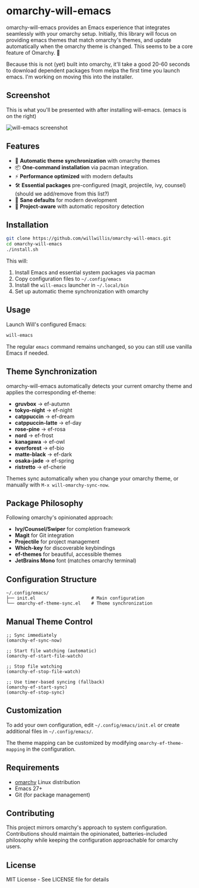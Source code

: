 # omarchy-will-emacs

omarchy-will-emacs provides an Emacs experience that integrates seamlessly with your omarchy setup. Initially, this library will focus on providing emacs themes that match omarchy's themes, and update automatically when the omarchy theme is changed. This seems to be a core feature of Omarchy. 🤷

Because this is not (yet) built into omarchy, it'll take a good 20-60 seconds to download dependent packages from melpa the first time you launch emacs. I'm working on moving this into the installer.

## Screenshot
This is what you'll be presented with after installing will-emacs. (emacs is on the right)

![will-emacs screenshot](https://i.imgur.com/8hr1WeX.png)

## Features

- 🎨 **Automatic theme synchronization** with omarchy themes
- 📦 **One-command installation** via pacman integration.
- ⚡ **Performance optimized** with modern defaults
- 🛠 **Essential packages** pre-configured (magit, projectile, ivy, counsel) (should we add/remove from this list?)
- 🔧 **Sane defaults** for modern development
- 📁 **Project-aware** with automatic repository detection

## Installation

```bash
git clone https://github.com/willwillis/omarchy-will-emacs.git
cd omarchy-will-emacs
./install.sh
```

This will:
1. Install Emacs and essential system packages via pacman
2. Copy configuration files to `~/.config/emacs`
3. Install the `will-emacs` launcher in `~/.local/bin`
4. Set up automatic theme synchronization with omarchy

## Usage

Launch Will's configured Emacs:
```bash
will-emacs
```

The regular `emacs` command remains unchanged, so you can still use vanilla Emacs if needed.

## Theme Synchronization

omarchy-will-emacs automatically detects your current omarchy theme and applies the corresponding ef-theme:

- **gruvbox** → ef-autumn
- **tokyo-night** → ef-night
- **catppuccin** → ef-dream
- **catppuccin-latte** → ef-day
- **rose-pine** → ef-rosa
- **nord** → ef-frost
- **kanagawa** → ef-owl
- **everforest** → ef-bio
- **matte-black** → ef-dark
- **osaka-jade** → ef-spring
- **ristretto** → ef-cherie

Themes sync automatically when you change your omarchy theme, or manually with `M-x will-omarchy-sync-now`.

## Package Philosophy

Following omarchy's opinionated approach:

- **Ivy/Counsel/Swiper** for completion framework
- **Magit** for Git integration
- **Projectile** for project management
- **Which-key** for discoverable keybindings
- **ef-themes** for beautiful, accessible themes
- **JetBrains Mono** font (matches omarchy terminal)

## Configuration Structure

```
~/.config/emacs/
├── init.el                     # Main configuration
└── omarchy-ef-theme-sync.el    # Theme synchronization
```

## Manual Theme Control

```elisp
;; Sync immediately
(omarchy-ef-sync-now)

;; Start file watching (automatic)
(omarchy-ef-start-file-watch)

;; Stop file watching
(omarchy-ef-stop-file-watch)

;; Use timer-based syncing (fallback)
(omarchy-ef-start-sync)
(omarchy-ef-stop-sync)
```

## Customization

To add your own configuration, edit `~/.config/emacs/init.el` or create additional files in `~/.config/emacs/`.

The theme mapping can be customized by modifying `omarchy-ef-theme-mapping` in the configuration.

## Requirements

- [omarchy](https://github.com/willhop/omarchy) Linux distribution
- Emacs 27+
- Git (for package management)

## Contributing

This project mirrors omarchy's approach to system configuration. Contributions should maintain the opinionated, batteries-included philosophy while keeping the configuration approachable for omarchy users.

## License

MIT License - See LICENSE file for details
